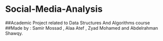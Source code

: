 # Social-Media-Analysis
##Academic Project related to Data Structures And Algorithms course
##Made by : Samir Mossad , Alaa Atef , Zyad Mohamed and Abdelrahman Shawqy.


